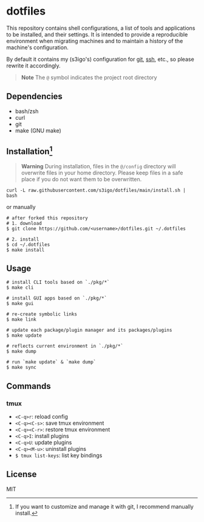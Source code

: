 # dotfiles

This repository contains shell configurations, a list of tools and applications to be installed, and their settings. It is intended to provide a reproducible environment when migrating machines and to maintain a history of the machine's configuration.

By default it contains my (s3igo's) configuration for [git](config/mac/HOME/.config/git/config.op), [ssh](config/mac/HOME/.ssh/config), etc., so please rewrite it accordingly.


> **Note**
> The `@` symbol indicates the project root directory

## Dependencies

- bash/zsh
- curl
- git
- make (GNU make)

## Installation[^1]

> **Warning**
> During installation, files in the `@/config` directory will overwrite files in your home directory. Please keep files in a safe place if you do not want them to be overwritten.

[^1]: If you want to customize and manage it with git, I recommend manually install.


```shell
curl -L raw.githubusercontent.com/s3igo/dotfiles/main/install.sh | bash
```

or manually

```shell
# after forked this repository
# 1. download
$ git clone https://github.com/<username>/dotfiles.git ~/.dotfiles

# 2. install
$ cd ~/.dotfiles
$ make install
```

## Usage

```shell
# install CLI tools based on `./pkg/*`
$ make cli

# install GUI apps based on `./pkg/*`
$ make gui

# re-create symbolic links
$ make link

# update each package/plugin manager and its packages/plugins
$ make update

# reflects current environment in `./pkg/*`
$ make dump

# run `make update` & `make dump`
$ make sync
```

## Commands

### tmux

- `<C-q>r`: reload config
- `<C-q><C-s>`: save tmux environment
- `<C-q><C-r>`: restore tmux environment
- `<C-q>I`: install plugins
- `<C-q>U`: update plugins
- `<C-q><M-u>`: uninstall plugins
- `$ tmux list-keys`: list key bindings


## License

MIT

